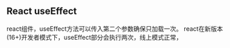 ## React useEffect
react组件，useEffect方法可以传入第二个参数确保只加载一次。
react在新版本(16+)开发者模式下，useEffect部分会执行两次，线上模式正常，

